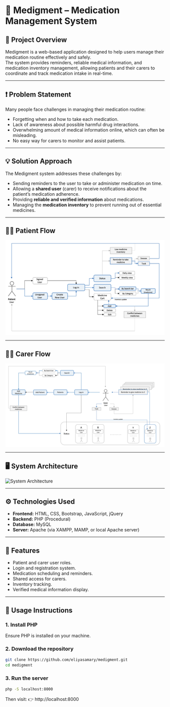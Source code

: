 # 💊 Medigment – Medication Management System

## 📌 Project Overview
Medigment is a web-based application designed to help users manage their medication routine effectively and safely.  
The system provides reminders, reliable medical information, and medication inventory management, allowing patients and their carers to coordinate and track medication intake in real-time.

---

## ❗ Problem Statement
Many people face challenges in managing their medication routine:
- Forgetting when and how to take each medication.
- Lack of awareness about possible harmful drug interactions.
- Overwhelming amount of medical information online, which can often be misleading.
- No easy way for carers to monitor and assist patients.

---

## 💡 Solution Approach
The Medigment system addresses these challenges by:
- Sending reminders to the user to take or administer medication on time.
- Allowing a **shared user** (carer) to receive notifications about the patient’s medication adherence.
- Providing **reliable and verified information** about medications.
- Managing the **medication inventory** to prevent running out of essential medicines.

---

## 🧑‍⚕️ Patient Flow
![Patient Flow](images/patient_flow.jpg)

---

## 👩‍⚕️ Carer Flow
![Carer Flow](images/carer_flow.jpg)

---

## 🖥️ System Architecture
![System Architecture](path/to/system-architecture-image.png)

---

## ⚙️ Technologies Used
- **Frontend:** HTML, CSS, Bootstrap, JavaScript, jQuery  
- **Backend:** PHP (Procedural)  
- **Database:** MySQL  
- **Server:** Apache (via XAMPP, MAMP, or local Apache server)  

---

## 🚀 Features
- Patient and carer user roles.
- Login and registration system.
- Medication scheduling and reminders.
- Shared access for carers.
- Inventory tracking.
- Verified medical information display.


---

## 📖 Usage Instructions

### 1. **Install PHP**
Ensure PHP is installed on your machine.  

### **2. Download the repository**
```bash
git clone https://github.com/eliyasamary/medigment.git
cd medigment
``` 

### **3. Run the server**
```bash
php -S localhost:8000
```
Then visit:
👉 http://localhost:8000
